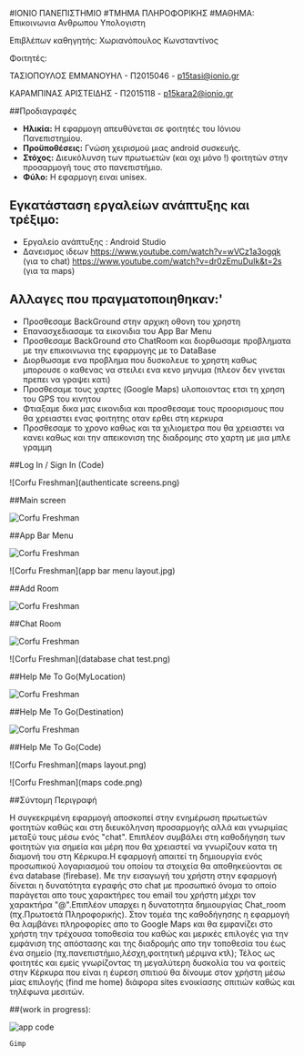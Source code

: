 #ΙΟΝΙΟ ΠΑΝΕΠΙΣΤΗΜΙΟ 
#ΤΜΗΜΑ ΠΛΗΡΟΦΟΡΙΚΗΣ 
#ΜΑΘΗΜΑ: Επικοινωνια Ανθρωπου Υπολογιστη
 
Επιβλέπων καθηγητής: Χωριανόπουλος Κωνσταντίνος 

Φοιτητές: 

ΤΑΣΙΟΠΟΥΛΟΣ ΕΜΜΑΝΟΥΗΛ - Π2015046 - p15tasi@ionio.gr 

ΚΑΡΑΜΠΙΝΑΣ ΑΡΙΣΤΕΙΔΗΣ - Π2015118 - p15kara2@ionio.gr


##Προδιαγραφές

- **Ηλικία:** Η εφαρμογη απευθύνεται σε φοιτητές του Ιόνιου Πανεπιστημίου.
- **Προϋποθέσεις:** Γνώση χειρισμού μιας android συσκευής.
- **Στόχος:** Διευκόλυνση των πρωτωετών (και οχι μόνο !) φοιτητών στην προσαρμογή τους στο πανεπιστήμιο. 
- **Φύλο:** Η εφαρμογη ειναι unisex.

## Εγκατάσταση εργαλείων ανάπτυξης και τρέξιμο:

*	Εργαλείο ανάπτυξης : Android Studio
* Δανεισμος ιδεων  https://www.youtube.com/watch?v=wVCz1a3ogqk (για το chat) 
     https://www.youtube.com/watch?v=dr0zEmuDuIk&t=2s (για τα maps)

## Αλλαγες που πραγματοποιηθηκαν:'

* Προσθεσαμε BackGround στην αρχικη οθονη του χρηστη
* Επανασχεδιασαμε τα εικονιδια του App Bar Menu
* Προσθεσαμε BackGround στο ChatRoom και διορθωσαμε προβληματα με την επικοινωνια της εφαρμογης με το DataBase
* Διορθωσαμε ενα προβλημα που δυσκολευε το χρηστη καθως μπορουσε ο καθενας να στειλει ενα κενο μηνυμα (πλεον δεν γινεται πρεπει να γραψει κατι)
* Προσθεσαμε τους χαρτες (Google Maps) υλοποιοντας ετσι τη χρηση του GPS του κινητου
* Φτιαξαμε δικα μας εικονιδια και προσθεσαμε τους προορισμους που θα χρειαστει ενας φοιτητης οταν ερθει στη κερκυρα
* Προσθεσαμε το χρονο καθως και τα χιλιομετρα που θα χρειαστει να κανει καθως και την απεικονιση της διαδρομης στο χαρτη με μια   μπλε γραμμη

##Log In / Sign In (Code)

![Corfu Freshman](authenticate screens.png)


##Main screen

![Corfu Freshman](15281016_1196580580435575_1788895050_n.jpg)                 
  

##App Bar Menu
 
![Corfu Freshman](15416851_1196581157102184_775046752_n.jpg) 

![Corfu Freshman](app bar menu layout.jpg)

##Add Room

![Corfu Freshman](15401308_1196581323768834_930985732_n.jpg)

##Chat Room

![Corfu Freshman](15403195_1196581430435490_1927307299_n.jpg)

![Corfu Freshman](database chat test.png)

##Help Me To Go(MyLocation)

![Corfu Freshman](15416042_1196581603768806_996248814_n.jpg)

##Help Me To Go(Destination)

![Corfu Freshman](15416933_1196582143768752_684497025_n.jpg)


##Help Me To Go(Code)

![Corfu Freshman](maps layout.png)

![Corfu Freshman](maps code.png)

##Σύντομη Περιγραφή

Η συγκεκριμένη εφαρμογή αποσκοπεί
στην ενημέρωση πρωτωετών φοιτητών καθώς και στη διευκόληνση 
προσαρμογής αλλά και γνωριμίας μεταξύ τους μέσω ενός "chat".
Επιπλέον συμβάλει στη καθοδήγηση  των φοιτητών για 
σημεία και μέρη που θα χρειαστεί να γνωρίζουν κατα τη διαμονή
του στη Κέρκυρα.Η εφαρμογή απαιτεί τη δημιουργία ενός προσωπικού 
λογαριασμού του οποίου τα στοιχεία θα αποθηκεύονται σε ένα database (firebase).
Με την εισαγωγή του χρήστη στην εφαρμογή  δίνεται η 
δυνατότητα εγραφής στο chat με προσωπικό όνομα το οποίο παράγεται απο τους χαρακτήρες του email 
του χρήστη μέχρι τον χαρακτήρα "@".Επιπλέον υπαρχει η δυνατοτητα δημιουργίας Chat_room (πχ.Πρωτοετά Πληροφορικής).
Στον τομέα της καθοδήγησης η εφαρμογή θα λαμβάνει πληροφορίες απο το Google Maps και θα εμφανίζει στο 
χρήστη την τρέχουσα τοποθεσία του καθώς και μερικές επιλογές για την εμφάνιση της απόστασης και της διαδρομής
απο την τοποθεσία του έως ένα σημείο (πχ.πανεπιστήμιο,λέσχη,φοιτητική μέριμνα κτλ);
Τέλος ως φοιτητές και εμείς γνωρίζοντας τη μεγαλύτερη δυσκολία του να φοιτείς στην Κέρκυρα που είναι
η έυρεση σπιτιού θα δίνουμε στον χρήστη μέσω μίας επιλογής (find me home) διάφορα sites ενοικίασης σπιτιών
καθώς και τηλέφωνα μεσιτών.


##(work in progress):


![app code](gimp.png)
```
Gimp
```







                  


